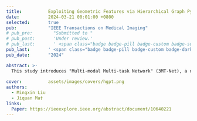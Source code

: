 ```yaml
---
title:          Exploiting Geometric Features via Hierarchical Graph Pyramid Transformer for Cancer Diagnosis Using Histopathological Images
date:           2024-03-21 00:01:00 +0800
selected:       true
pub:            "IEEE Transactions on Medical Imaging"
# pub_pre:        "Submitted to "
# pub_post:       'Under review.'
# pub_last:       ' <span class="badge badge-pill badge-custom badge-success">Spotlight</span>'
pub_last:       ' <span class="badge badge-pill badge-custom badge-dark">Journal</span>'
pub_date:       "2024"

abstract: >-
  This study introduces "Multi-modal Multi-task Network" (3MT-Net), a deep learning architecture using clinical data, B-mode, and color Doppler ultrasound. 3MT-Net employs AM-CapsNet for tumor feature extraction, cross-attention for data fusion, and ensemble learning for optimization. Extensive testing on two datasets showed 3MT-Net outperforms the industrial-grade CAD product S-detect, achieving higher AUC.
  
cover:          assets/images/covers/hgpt.png
authors:
  - Mingxin Liu
  - Jiquan Ma†
links:
  Paper: https://ieeexplore.ieee.org/abstract/document/10640221
---
```

